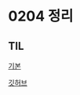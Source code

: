 # 0204 정리

## TIL

[기본](https://github.com/jjs951213/TIL/blob/main/01_git.md)

[깃허브](https://github.com/jjs951213/TIL)



